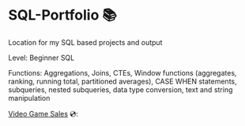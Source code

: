 # SQL-Portfolio :books:
Location for my SQL based projects and output 

Level: Beginner SQL

Functions: Aggregations, Joins, CTEs, Window functions (aggregates, ranking, running total, partitioned averages), CASE WHEN statements, subqueries, nested subqueries, data type conversion, text and string manipulation

[Video Game Sales](https://github.com/LucCondeni/SQL-Portfolio/tree/main/Video%20Game%20Sales "Video Game Sales") 💿:
